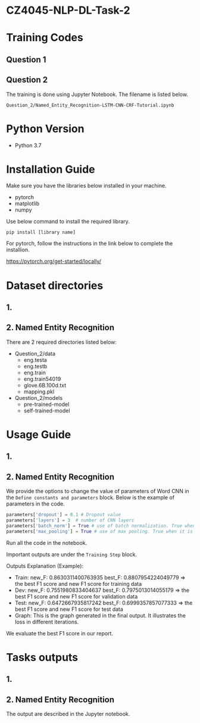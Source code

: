 # CZ4045-NLP-DL-Task-2

# Training Codes
## Question 1

## Question 2
The training is done using Jupyter Notebook. The filename is listed below.

`Question_2/Named_Entity_Recognition-LSTM-CNN-CRF-Tutorial.ipynb`

# Python Version
* Python 3.7

# Installation Guide
Make sure you have the libraries below installed in your machine.
* pytorch
* matplotlib
* numpy

Use below command to install the required library.
```
pip install [library name]
```

For pytorch, follow the instructions in the link below to complete the installion.

https://pytorch.org/get-started/locally/

# Dataset directories
## 1.

## 2. Named Entity Recognition
There are 2 required directories listed below:
* Question_2/data
  * eng.testa
  * eng.testb
  * eng.train
  * eng.train54019
  * glove.6B.100d.txt
  * mapping.pkl
* Question_2/models
  * pre-trained-model
  * self-trained-model

# Usage Guide
## 1.

## 2. Named Entity Recognition
We provide the options to change the value of parameters of Word CNN in the `Define constants and parameters` block. Below is the example of parameters in the code.
```python
parameters['dropout'] = 0.1 # Dropout value
parameters['layers'] = 3  # number of CNN layers
parameters['batch_norm'] = True # use of batch normalization. True when it is used.
parameters['max_pooling'] = True # use of max pooling. True when it is used.
```
Run all the code in the notebook.

Important outputs are under the `Training Step` block.

Outputs Explanation (Example):
* Train: new_F: 0.8630311400763935 best_F: 0.8807954224049779 => the best F1 score and new F1 score for training data
* Dev: new_F: 0.7551980833404637 best_F: 0.7975013014055179 => the best F1 score and new F1 score for validation data
* Test: new_F: 0.6472667935817242 best_F: 0.6999357857077333  => the best F1 score and new F1 score for test data
* Graph: This is the graph generated in the final output. It illustrates the loss in different iterations.

We evaluate the best F1 score in our report.

# Tasks outputs
## 1.

## 2. Named Entity Recognition 
The output are described in the Jupyter notebook.
